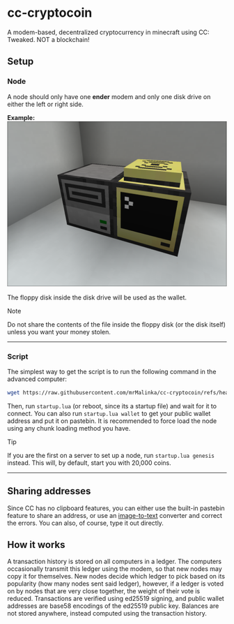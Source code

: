 # cc-cryptocoin
A modem-based, decentralized cryptocurrency in minecraft using CC: Tweaked. NOT a blockchain!

## Setup

### Node
A node should only have one **ender** modem and only one disk drive on either the left or right side.  

**Example:**
![Node](images/node.png)

The floppy disk inside the disk drive will be used as the wallet.
> [!NOTE]
> Do not share the contents of the file inside the floppy disk (or the disk itself) unless you want your money stolen.  

---

### Script
The simplest way to get the script is to run the following command in the advanced computer:
```sh
wget https://raw.githubusercontent.com/mrMalinka/cc-cryptocoin/refs/heads/main/startup.lua
```
Then, run `startup.lua` (or reboot, since its a startup file) and wait for it to connect. You can also run `startup.lua wallet` to get your public wallet address and put it on pastebin. It is recommended to force load the node using any chunk loading method you have.

> [!TIP]
> If you are the first on a server to set up a node, run `startup.lua genesis` instead. This will, by default, start you with 20,000 coins.

---

## Sharing addresses
Since CC has no clipboard features, you can either use the built-in pastebin feature to share an address, or use an [image-to-text](https://www.imagetotext.info/) converter and correct the errors. You can also, of course, type it out directly.

## How it works
A transaction history is stored on all computers in a ledger. The computers occasionally transmit this ledger using the modem, so that new nodes may copy it for themselves. New nodes decide which ledger to pick based on its popularity (how many nodes sent said ledger), however, if a ledger is voted on by nodes that are very close together, the weight of their vote is reduced. Transactions are verified using ed25519 signing, and public wallet addresses are base58 encodings of the ed25519 public key. Balances are not stored anywhere, instead computed using the transaction history.
